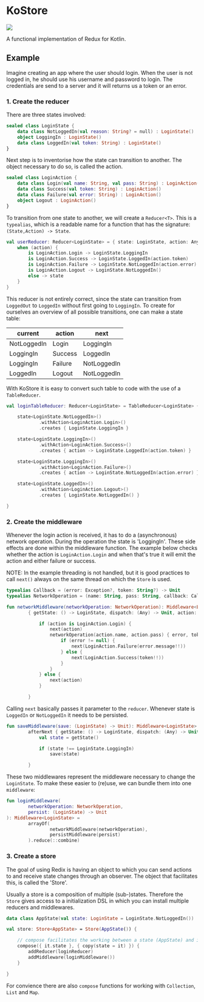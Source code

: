# KoStore
[![](https://jitpack.io/v/lamartio/kostore.svg)](https://jitpack.io/#lamartio/kostore)

A functional implementation of Redux for Kotlin. 
## Example
Imagine creating an app where the user should login. When the user is not logged in, he should use his username and password to login. The credentials are send to a server and it will returns us a token or an error.


### 1. Create the reducer 
There are three states involved:

```kotlin
sealed class LoginState {
    data class NotLoggedIn(val reason: String? = null) : LoginState()
    object LoggingIn : LoginState()
    data class LoggedIn(val token: String) : LoginState()
}
```
Next step is to inventorise how the state can transition to another. The object necessary to do so, is called the action.
```kotlin
sealed class LoginAction {
    data class Login(val name: String, val pass: String) : LoginAction()
    data class Success(val token: String) : LoginAction()
    data class Failure(val error: String) : LoginAction()
    object Logout : LoginAction()
}
```
To transition from one state to another, we will create a `Reducer<T>`. This is a `typealias`, which is a readable name for a function that has the signature: `(State,Action) -> State`.
```kotlin
val userReducer: Reducer<LoginState> = { state: LoginState, action: Any ->
    when (action) {
        is LoginAction.Login -> LoginState.LoggingIn
        is LoginAction.Success -> LoginState.LoggedIn(action.token)
        is LoginAction.Failure -> LoginState.NotLoggedIn(action.error)
        is LoginAction.Logout -> LoginState.NotLoggedIn()
        else -> state
    }
}
```
This reducer is not entirely correct, since the state can transition from `LoggedOut` to `LoggedIn` without first going to `LoggingIn`. To create for ourselves an overview of all possible transitions, one can make a state table:

| current     	| action  	| next        	|
|-------------	|---------	|-------------	|
| NotLoggedIn 	| Login   	| LoggingIn   	|
| LoggingIn   	| Success 	| LoggedIn    	|
| LoggingIn   	| Failure 	| NotLoggedIn 	|
| LoggedIn    	| Logout  	| NotLoggedIn 	| 

With KoStore it is easy to convert such table to code with the use of a `TableReducer`.

```kotlin
val loginTableReducer: Reducer<LoginState> = TableReducer<LoginState> {

    state<LoginState.NotLoggedIn>()
            .withAction<LoginAction.Login>()
            .creates { LoginState.LoggingIn }

    state<LoginState.LoggingIn>()
            .withAction<LoginAction.Success>()
            .creates { action -> LoginState.LoggedIn(action.token) }

    state<LoginState.LoggingIn>()
            .withAction<LoginAction.Failure>()
            .creates { action -> LoginState.NotLoggedIn(action.error) }

    state<LoginState.LoggedIn>()
            .withAction<LoginAction.Logout>()
            .creates { LoginState.NotLoggedIn() }

}
```
### 2. Create the middleware
Whenever the login action is received, it has to do a (asynchronous) network operation. During the operation the state is 'LoggingIn'. These side effects are done within the middleware function. The example below checks whether the action is `LoginAction.Login` and when that's true it will emit the action and either failure or success. 

NOTE: In the example threading is not handled, but it is good practices to call `next()` always on the same thread on which the `Store` is used.
```kotlin
typealias Callback = (error: Exception?, token: String?) -> Unit
typealias NetworkOperation = (name: String, pass: String, callback: Callback) -> Unit

fun networkMiddleware(networkOperation: NetworkOperation): Middleware<LoginState> =
        { getState: () -> LoginState, dispatch: (Any) -> Unit, action: Any, next: (Any) -> Unit ->

            if (action is LoginAction.Login) {
                next(action)
                networkOperation(action.name, action.pass) { error, token ->
                    if (error != null) {
                        next(LoginAction.Failure(error.message!!))
                    } else {
                        next(LoginAction.Success(token!!))
                    }
                }
            } else {
                next(action)
            }

        }
```
Calling `next` basically passes it parameter to the `reducer`. Whenever state is `LoggedIn` or `NotLoggedIn` it needs to be persisted.
```kotlin
fun saveMiddleware(save: (LoginState) -> Unit): Middleware<LoginState> =
        afterNext { getState: () -> LoginState, dispatch: (Any) -> Unit, action: Any, next: (Any) -> Unit ->
            val state = getState()

            if (state !== LoginState.LoggingIn)
                save(state)

        }
``` 
These two middlewares represent the middleware necessary to change the `LoginState`. To make these easier to (re)use, we can bundle them into one `middleware`:
```kotlin
fun loginMiddleware(
        networkOperation: NetworkOperation,
        persist: (LoginState) -> Unit
): Middleware<LoginState> =
        arrayOf(
                networkMiddleware(networkOperation),
                persistMiddleware(persist)
        ).reduce(::combine)
```
### 3. Create a store
The goal of using Redix is having an object to which you can send actions to and receive state changes through an observer. The object that facilitates this, is called the 'Store'.

Usually a store is a composition of multiple (sub-)states. Therefore the `Store` gives access to a initialization DSL in which you can install multiple reducers and middlewares.
```kotlin
data class AppState(val state: LoginState = LoginState.NotLoggedIn())

val store: Store<AppState> = Store(AppState()) {

    // compose facilitates the working between a state (AppState) and it's substate (LoginState)
    compose({ it.state }, { copy(state = it) }) {
        addReducer(loginReducer)
        addMiddleware(loginMiddleware())
    }

}
```
For convience there are also `compose` functions for working with `Collection`, `List` and `Map`. 